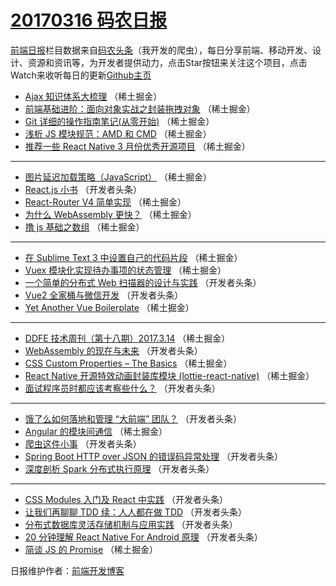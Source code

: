 # [20170316 码农日报](http://hao.caibaojian.com/date/2017/03/16)

[前端日报](http://caibaojian.com/c/news)栏目数据来自[码农头条](http://hao.caibaojian.com/)（我开发的爬虫），每日分享前端、移动开发、设计、资源和资讯等，为开发者提供动力，点击Star按钮来关注这个项目，点击Watch来收听每日的更新[Github主页](https://github.com/kujian/frontendDaily)
* [Ajax 知识体系大梳理](http://hao.caibaojian.com/30337.html) （稀土掘金）
* [前端基础进阶：面向对象实战之封装拖拽对象](http://hao.caibaojian.com/30339.html) （稀土掘金）
* [Git 详细的操作指南笔记(从零开始)](http://hao.caibaojian.com/30340.html) （稀土掘金）
* [浅析 JS 模块规范：AMD 和 CMD](http://hao.caibaojian.com/30331.html) （稀土掘金）
* [推荐一些 React Native 3 月份优秀开源项目](http://hao.caibaojian.com/30334.html) （稀土掘金）

***
* [图片延迟加载策略（JavaScript）](http://hao.caibaojian.com/30328.html) （稀土掘金）
* [React.js 小书](http://hao.caibaojian.com/30283.html) （开发者头条）
* [React-Router V4 简单实现](http://hao.caibaojian.com/30341.html) （稀土掘金）
* [为什么 WebAssembly 更快？](http://hao.caibaojian.com/30335.html) （稀土掘金）
* [撸 js 基础之数组](http://hao.caibaojian.com/30327.html) （稀土掘金）

***
* [在 Sublime Text 3 中设置自己的代码片段](http://hao.caibaojian.com/30325.html) （稀土掘金）
* [Vuex 模块化实现待办事项的状态管理](http://hao.caibaojian.com/30336.html) （稀土掘金）
* [一个简单的分布式 Web 扫描器的设计与实践](http://hao.caibaojian.com/30288.html) （开发者头条）
* [Vue2 全家桶与微信开发](http://hao.caibaojian.com/30289.html) （开发者头条）
* [Yet Another Vue Boilerplate](http://hao.caibaojian.com/30452.html) （稀土掘金）

***
* [DDFE 技术周刊（第十八期）2017.3.14](http://hao.caibaojian.com/30332.html) （稀土掘金）
* [WebAssembly 的现在与未来](http://hao.caibaojian.com/30506.html) （开发者头条）
* [CSS Custom Properties &#8211; The Basics](http://hao.caibaojian.com/30329.html) （稀土掘金）
* [React Native 开源特效动画封装库模块 (lottie-react-native)](http://hao.caibaojian.com/30330.html) （稀土掘金）
* [面试程序员时都应该考察些什么？](http://hao.caibaojian.com/30282.html) （开发者头条）

***
* [饿了么如何落地和管理 “大前端” 团队？](http://hao.caibaojian.com/30484.html) （开发者头条）
* [Angular 的模块间通信](http://hao.caibaojian.com/30457.html) （稀土掘金）
* [爬虫这件小事](http://hao.caibaojian.com/30296.html) （开发者头条）
* [Spring Boot HTTP over JSON 的错误码异常处理](http://hao.caibaojian.com/30497.html) （开发者头条）
* [深度剖析 Spark 分布式执行原理](http://hao.caibaojian.com/30301.html) （开发者头条）

***
* [CSS Modules 入门及 React 中实践](http://hao.caibaojian.com/30502.html) （开发者头条）
* [让我们再聊聊 TDD 续：人人都在做 TDD](http://hao.caibaojian.com/30302.html) （开发者头条）
* [分布式数据库灵活存储机制与应用实践](http://hao.caibaojian.com/30503.html) （开发者头条）
* [20 分钟理解 React Native For Android 原理](http://hao.caibaojian.com/30493.html) （开发者头条）
* [简谈 JS 的 Promise](http://hao.caibaojian.com/30454.html) （稀土掘金）

日报维护作者：[前端开发博客](http://caibaojian.com/) 